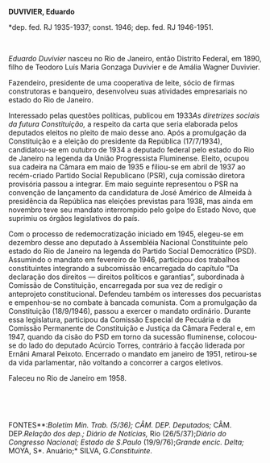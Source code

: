 **DUVIVIER, Eduardo**

\*dep. fed. RJ 1935-1937; const. 1946; dep. fed. RJ 1946-1951.

 

*Eduardo Duvivier* nasceu no Rio de Janeiro, então Distrito Federal, em
1890, filho de Teodoro Luís Maria Gonzaga Duvivier e de Amália Wagner
Duvivier.

Fazendeiro, presidente de uma cooperativa de leite, sócio de firmas
construtoras e banqueiro, desenvolveu suas atividades empresariais no
estado do Rio de Janeiro.

Interessado pelas questões políticas, publicou em 1933*As diretrizes
sociais da futura Constituição,* a respeito da carta que seria elaborada
pelos deputados eleitos no pleito de maio desse ano. Após a promulgação
da Constituição e a eleição do presidente da República (17/7/1934),
candidatou-se em outubro de 1934 a deputado federal pelo estado do Rio
de Janeiro na legenda da União Progressista Fluminense. Eleito, ocupou
sua cadeira na Câmara em maio de 1935 e filiou-se em abril de 1937 ao
recém-criado Partido Social Republicano (PSR), cuja comissão diretora
provisória passou a integrar. Em maio seguinte representou o PSR na
convenção de lançamento da candidatura de José Américo de Almeida à
presidência da República nas eleições previstas para 1938, mas ainda em
novembro teve seu mandato interrompido pelo golpe do Estado Novo, que
suprimiu os órgãos legislativos do país.

Com o processo de redemocratização iniciado em 1945, elegeu-se em
dezembro desse ano deputado à Assembléia Nacional Constituinte pelo
estado do Rio de Janeiro na legenda do Partido Social Democrático (PSD).
Assumindo o mandato em fevereiro de 1946, participou dos trabalhos
constituintes integrando a subcomissão encarregada do capítulo “Da
declaração dos direitos — direitos políticos e garantias”, subordinada à
Comissão de Constituição, encarregada por sua vez de redigir o
anteprojeto constitucional. Defendeu também os interesses dos
pecuaristas e empenhou-se no combate à bancada comunista. Com a
promulgação da Constituição (18/9/1946), passou a exercer o mandato
ordinário. Durante essa legislatura, participou da Comissão Especial de
Pecuária e da Comissão Permanente de Constituição e Justiça da Câmara
Federal e, em 1947, quando da cisão do PSD em torno da sucessão
fluminense, colocou-se do lado do deputado Acúrcio Torres, contrário à
facção liderada por Ernâni Amaral Peixoto. Encerrado o mandato em
janeiro de 1951, retirou-se da vida parlamentar, não voltando a
concorrer a cargos eletivos.

Faleceu no Rio de Janeiro em 1958.

 

 

FONTES**:***Boletim Min. Trab.* (5/36); CÂM. DEP*. Deputados;* CÂM.
DEP.*Relação dos dep.; Diário de Notícias,* Rio (26/5/37);*Diário do
Congresso Nacional; Estado de S*.*Paulo* (19/9/76);*Grande encic.
Delta;* MOYA, S*. Anuário;* SILVA, G.*Constituinte*.

 
